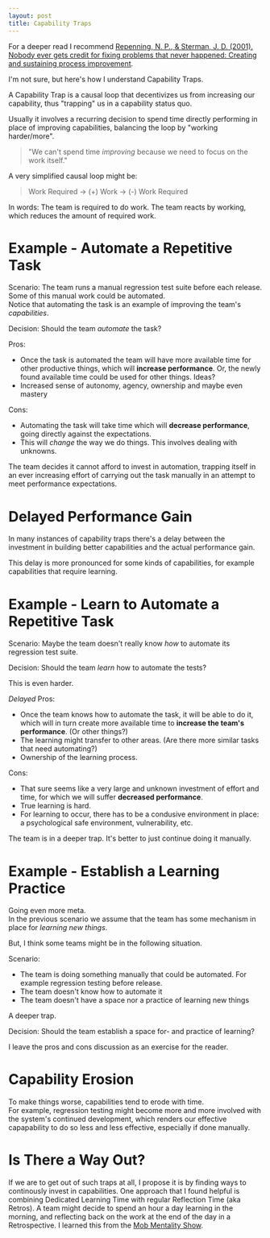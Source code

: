 ```yaml
---
layout: post
title: Capability Traps
---
```


For a deeper read I recommend [Repenning, N. P., & Sterman, J. D. (2001). Nobody ever gets credit for fixing problems that never happened: Creating and sustaining process improvement](https://web.mit.edu/nelsonr/www/CMR_Getting_Quality_v1.0.html).

I'm not sure, but here's how I understand Capability Traps.

A Capability Trap is a causal loop that decentivizes us from increasing our capability, thus "trapping" us in a capability status quo.

Usually it involves a recurring decision to spend time directly performing in place of improving capabilities, balancing the loop by "working harder/more".

> "We can't spend time _improving_ because we need to focus on the work itself."

A very simplified causal loop might be:  
> Work Required -> (+) Work -> (-) Work Required

In words:
The team is required to do work. The team reacts by working, which reduces the amount of required work.

# Example - Automate a Repetitive Task

Scenario: The team runs a manual regression test suite before each release. Some of this manual work could be automated.  
Notice that automating the task is an example of improving the team's *capabilities*.

Decision: Should the team *automate* the task?

Pros:

- Once the task is automated the team will have more available time for other productive things, which will **increase performance**. Or, the newly found available time could be used for other things. Ideas?
- Increased sense of autonomy, agency, ownership and maybe even mastery

Cons:

- Automating the task will take time which will **decrease performance**, going directly against the expectations.
- This will *change* the way we do things. This involves dealing with unknowns.

The team decides it cannot afford to invest in automation, trapping itself in an ever increasing effort of carrying out the task manually in an attempt to meet performance expectations.

# Delayed Performance Gain

In many instances of capability traps there's a delay between the investment in building better capabilities and the actual performance gain.

This delay is more pronounced for some kinds of capabilities, for example capabilities that require learning.

# Example - Learn to Automate a Repetitive Task

Scenario: Maybe the team doesn't really know *how* to automate its regression test suite.

Decision: Should the team *learn* how to automate the tests?

This is even harder.

*Delayed* Pros:

- Once the team knows how to automate the task, it will be able to do it, which will in turn create more available time to **increase the team's performance**. (Or other things?)
- The learning might transfer to other areas. (Are there more similar tasks that need automating?)
- Ownership of the learning process.

Cons:

- That sure seems like a very large and unknown investment of effort and time, for which we will suffer **decreased performance**.
- True learning is hard.
- For learning to occur, there has to be a condusive environment in place: a psychological safe environment, vulnerability, etc.

The team is in a deeper trap. It's better to just continue doing it manually.

# Example - Establish a Learning Practice

Going even more meta.  
In the previous scenario we assume that the team has some mechanism in place for *learning new things*.

But, I think some teams might be in the following situation.

Scenario:

- The team is doing something manually that could be automated. For example regression testing before release.
- The team doesn't know how to automate it
- The team doesn't have a space nor a practice of learning new things

A deeper trap.

Decision: Should the team establish a space for- and practice of learning?

I leave the pros and cons discussion as an exercise for the reader.

# Capability Erosion

To make things worse, capabilities tend to erode with time.  
For example, regression testing might become more and more involved with the system's continued development, which renders our effective capapability to do so less and less effective, especially if done manually.

# Is There a Way Out?

If we are to get out of such traps at all, I propose it is by finding ways to continously invest in capabilities. One approach that I found helpful is combining Dedicated Learning Time with regular Reflection Time (aka Retros). A team might decide to spend an hour a day learning in the morning, and reflecting back on the work at the end of the day in a Retrospective. I learned this from the [Mob Mentality Show](https://youtu.be/D1ZIJ-QAwMw).
